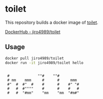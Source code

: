 # toilet

This repository builds a docker image of [toilet](https://github.com/cacalabs/toilet).

[DockerHub - jiro4989/toilet](https://hub.docker.com/r/jiro4989/toilet)

## Usage

```bash
docker pull jiro4989/toilet
docker run -it jiro4989/toilet hello
```

```
                                   
 #             ""#    ""#          
 # mm    mmm     #      #     mmm  
 #"  #  #"  #    #      #    #" "# 
 #   #  #""""    #      #    #   # 
 #   #  "#mm"    "mm    "mm  "#m#" 
                                   
                                   
```
